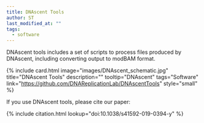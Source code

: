 ```yaml
---
title: DNAscent Tools
author: ST
last_modified_at: ""
tags:
  - software
---
```

<!-- excerpt start -->

DNAscent tools includes a set of scripts to process files produced by DNAscent, including converting output to modBAM format.

<!-- excerpt end -->

{%
  include card.html
  image="images/DNAscent_schematic.jpg"
  title="DNAscent Tools"
  description=""
  tooltip="DNAscent"
  tags="Software"
  link="https://github.com/DNAReplicationLab/DNAscentTools"
  style="small"
%}

If you use DNAscent tools, please cite our paper:

{%
  include citation.html
  lookup="doi:10.1038/s41592-019-0394-y"
%}
